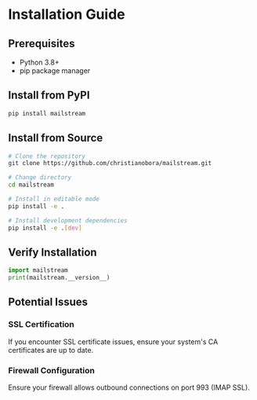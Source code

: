 # Installation Guide

## Prerequisites

- Python 3.8+
- pip package manager

## Install from PyPI

```bash
pip install mailstream
```

## Install from Source

```bash
# Clone the repository
git clone https://github.com/christianobora/mailstream.git

# Change directory
cd mailstream

# Install in editable mode
pip install -e .

# Install development dependencies
pip install -e .[dev]
```

## Verify Installation

```python
import mailstream
print(mailstream.__version__)
```

## Potential Issues

### SSL Certification
If you encounter SSL certificate issues, ensure your system's CA certificates are up to date.

### Firewall Configuration
Ensure your firewall allows outbound connections on port 993 (IMAP SSL).